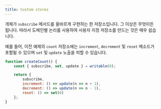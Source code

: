```yaml
---
title: Custom stores
---
```


개체가 `subscribe` 메서드를 올바르게 구현하는 한 저장소입니다. 그 이상은 무엇이든 됩니다. 따라서 도메인별 논리를 사용하여 사용자 지정 저장소를 만드는 것은 매우 쉽습니다.

예를 들어, 이전 예제의 `count` 저장소에는 `increment`, `decrement` 및 `reset` 메소드가 포함될 수 있으며 `set` 및 `update` 노출을 피할 수 있습니다.

```js
function createCount() {
	const { subscribe, set, update } = writable(0);

	return {
		subscribe,
		increment: () => update(n => n + 1),
		decrement: () => update(n => n - 1),
		reset: () => set(0)
	};
}
```

